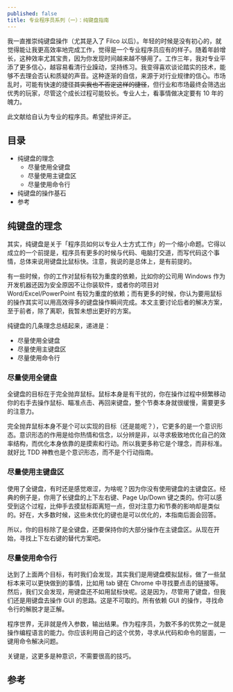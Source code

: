 ```yaml
---
published: false
title: 专业程序员系列（一）：纯键盘指南
---
```


我一直推崇纯键盘操作（尤其是入了 Filco 以后）。年轻的时候是没有初心的，就觉得能让我更高效率地完成工作，觉得是一个专业程序员应有的样子。随着年龄增长，这种效率尤其宝贵，因为你发现时间越来越不够用了。工作三年，我对专业平添了更多信心，越容易看清行业躁动，坚持练习。我变得喜欢谈论踏实的技术，能够不去理会否认和质疑的声音。这种逐渐的自信，来源于对行业规律的信心。市场乱时，可能有快速的捷径~~其实我也不否定这样的捷径~~，但行业和市场最终会筛选出优秀的玩家，尽管这个成长过程可能较长。专业人士，看事情做决定要有 10 年的魄力。

此文献给自认为专业的程序员。希望批评斧正。

## 目录

* 纯键盘的理念
  * 尽量使用全键盘
  * 尽量使用主键盘区
  * 尽量使用命令行
* 纯键盘的操作基石
* 参考

## 纯键盘的理念

其实，纯键盘是关于「程序员如何以专业人士方式工作」的一个缩小命题。它得以成立的一个前提是，程序员有更多的时候与代码、电脑打交道，而写代码这个事情，总体来说用键盘比鼠标快。注意，我说的是总体上，是有前提的。

有一些时候，你的工作对鼠标有较为重度的依赖，比如你的公司用 Windows 作为开发机器还因为安全原因不让你装软件，或者你的项目对 Word/Excel/PowerPoint 有较为重度的依赖；而有更多的时候，你认为要用鼠标的操作其实可以用高效得多的键盘操作瞬间完成。本文主要讨论后者的解决方案，至于前者，除了离职，我暂未想出更好的方案。

纯键盘的几条理念总结起来，递进是：

* 尽量使用全键盘
* 尽量使用主键盘区
* 尽量使用命令行

### 尽量使用全键盘

全键盘的目标在于完全抛弃鼠标。鼠标本身是有干扰的，你在操作过程中频繁移动你的右手去操作鼠标、瞄准点击、再回来键盘，整个节奏本身就很缓慢，需要更多的注意力。

完全抛弃鼠标本身不是个可以实现的目标（还是能呢？），它更多的是一个意识形态。意识形态的作用是给你热情和信念，以分辨是非，以寻求极致地优化自己的效率结构，而优化本身依靠的是摸索和行动。所以我更多称它是个理念，而非标准。就好比 TDD 神教也是个意识形态，而不是个行动指南。

### 尽量使用主键盘区

使用了全键盘，有时还是感觉艰涩，为啥呢？因为你没有使用键盘的主键盘区。经典的例子是，你用了长键盘的上下左右键、Page Up/Down 键之类的。你可以感受到这个过程，比伸手去摸鼠标距离短一点，但对注意力和节奏的影响却是类似的。好在，大多数时候，这些未优化的键也是可以优化的，本指南后面会回答。

所以，你的目标除了是全键盘，还要保持你的大部分操作在主键盘区。从现在开始，寻找上下左右键的替代方案吧。

### 尽量使用命令行

达到了上面两个目标，有时我们会发现，其实我们是用键盘模拟鼠标，做了一些鼠标本来可以更快做到的事情，比如用 tab 键在 Chrome 中寻找要点击的链接等。然后，我们又会发现，用键盘还不如用鼠标快呢。这是因为，尽管用了键盘，但我们还是用键盘去操作 GUI 的思路。这是不可取的。所有依赖 GUI 的操作，寻找命令行的解脱才是正解。

程序世界，无非就是传入参数，输出结果。作为程序员，为数不多的优势之一就是操作编程语言的能力。你应该利用自己的这个优势，寻求从代码和命令的层面，一键用命令解决问题。

关键是，这更多是种意识，不需要很高的技巧。

## 参考
